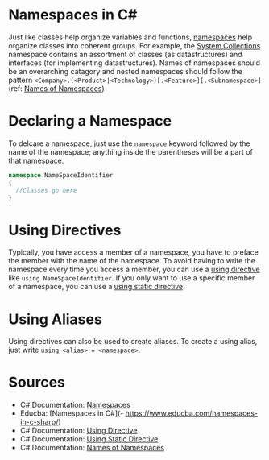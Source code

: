 # Namespaces in C#
Just like classes help organize variables and functions, [namespaces](https://docs.microsoft.com/en-us/dotnet/csharp/language-reference/language-specification/namespaces) help
organize classes into coherent groups. For example, the [System.Collections](https://docs.microsoft.com/en-us/dotnet/api/system.collections?view=net-6.0) namespace contains
an assortment of classes (as datastructures) and interfaces (for implementing datastructures). Names of namespaces should be an overarching catagory and nested namespaces
should follow the pattern `<Company>.(<Product>|<Technology>)[.<Feature>][.<Subnamespace>]` (ref: [Names of Namespaces](https://docs.microsoft.com/en-us/dotnet/standard/design-guidelines/names-of-namespaces))

# Declaring a Namespace
To delcare a namespace, just use the `namespace` keyword followed by the name of the namespace; anything inside the parentheses will be a part of that namespace.

```C#
namespace NameSpaceIdentifier
{
  //Classes go here
}
```

# Using Directives
Typically, you have access a member of a namespace, you have to preface the member with the name of the namespace. To avoid having to write the namespace every time you 
access a member, you can use a [using directive](https://docs.microsoft.com/en-us/dotnet/csharp/language-reference/language-specification/namespaces#using-directives) like
`using NameSpaceIdentifier`. If you only want to use a specific member of a namespace, you can use a [using static directive](https://docs.microsoft.com/en-us/dotnet/csharp/language-reference/language-specification/namespaces#using-static-directives).

# Using Aliases
Using directives can also be used to create aliases. To create a using alias, just write `using <alias> = <namespace>`.


# Sources
- C# Documentation: [Namespaces](https://docs.microsoft.com/en-us/dotnet/csharp/language-reference/language-specification/namespaces#using-static-directives)
- Educba: [Namespaces in C#](- https://www.educba.com/namespaces-in-c-sharp/)
- C# Documentation: [Using Directive](https://docs.microsoft.com/en-us/dotnet/csharp/language-reference/language-specification/namespaces#using-static-directives)
- C# Documentation: [Using Static Directive](https://docs.microsoft.com/en-us/dotnet/csharp/language-reference/language-specification/namespaces#using-static-directives)
- C# Documentation: [Names of Namespaces](https://docs.microsoft.com/en-us/dotnet/standard/design-guidelines/names-of-namespaces)
